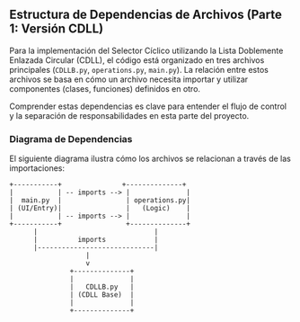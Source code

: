 ## Estructura de Dependencias de Archivos (Parte 1: Versión CDLL)

Para la implementación del Selector Cíclico utilizando la Lista Doblemente Enlazada Circular (CDLL), el código está organizado en tres archivos principales (`CDLLB.py`, `operations.py`, `main.py`). La relación entre estos archivos se basa en cómo un archivo necesita importar y utilizar componentes (clases, funciones) definidos en otro.

Comprender estas dependencias es clave para entender el flujo de control y la separación de responsabilidades en esta parte del proyecto.

### Diagrama de Dependencias

El siguiente diagrama ilustra cómo los archivos se relacionan a través de las importaciones:

```text
+-----------+               +--------------+
|           | -- imports --> |              |
|  main.py  |                | operations.py|
| (UI/Entry)|                |   (Logic)    |
|           | -- imports --> |              |
+-----------+                +--------------+
      |                             |
      |          imports            |
      |-----------------------------|
                   |
                   v
               +--------------+
               |              |
               |   CDLLB.py   |
               | (CDLL Base)  |
               |              |
               +--------------+
